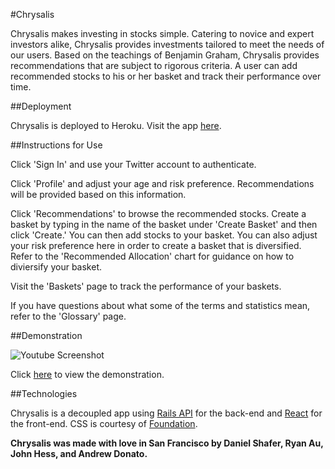 #Chrysalis

Chrysalis makes investing in stocks simple. Catering to novice and expert investors alike, Chrysalis provides investments tailored to meet the needs of our users.  Based on the teachings of Benjamin Graham, Chrysalis provides recommendations that are subject to rigorous criteria.  A user can add recommended stocks to his or her basket and track their performance over time.

##Deployment

Chrysalis is deployed to Heroku.  Visit the app [here](https://chrysalis.herokuapp.com/).

##Instructions for Use

Click 'Sign In' and use your Twitter account to authenticate.

Click 'Profile' and adjust your age and risk preference.  Recommendations will be provided based on this information.

Click 'Recommendations' to browse the recommended stocks.  Create a basket by typing in the name of the basket under 'Create Basket' and then click 'Create.'  You can then add stocks to your basket.  You can also adjust your risk preference here in order to create a basket that is diversified.  Refer to the 'Recommended Allocation' chart for guidance on how to diviersify your basket.

Visit the 'Baskets' page to track the performance of your baskets.

If you have questions about what some of the terms and statistics mean, refer to the 'Glossary' page.

##Demonstration

![Youtube Screenshot](https://github.com/dannyshafer/Chrysalis-App2.0/blob/master/readme_images/demo.png)

Click [here](https://www.youtube.com/watch?v=ZXSXNR7Fbqg) to view the demonstration.

##Technologies

Chrysalis is a decoupled app using [Rails API](https://github.com/rails-api/rails-api) for the back-end and [React](http://facebook.github.io/react/) for the front-end.  CSS is courtesy of [Foundation](http://foundation.zurb.com/).


**Chrysalis was made with love in San Francisco by Daniel Shafer, Ryan Au, John Hess, and Andrew Donato.**
